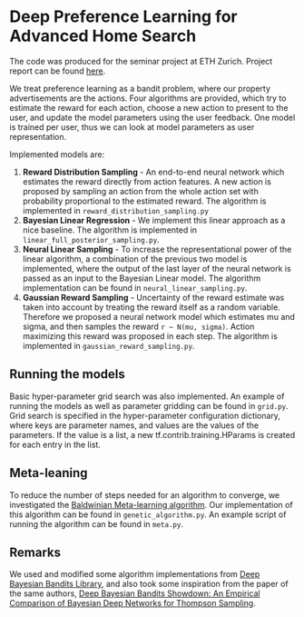 # Deep Preference Learning for Advanced Home Search

The code was produced for the seminar project at ETH Zurich.
Project report can be found [here](https://drive.google.com/file/d/1v2Z-co1GFsnAaBMgAB6PhM9Tu-K5qHV_/view?usp=sharing).

We treat preference learning as a bandit problem, where our property
advertisements are the actions. Four algorithms are provided, which
try to estimate the reward for each action, choose a new action to present
to the user, and update the model parameters using the user feedback.
One model is trained per user, thus we can look at model parameters as
user representation.

Implemented models are:
1. **Reward Distribution Sampling** - An end-to-end neural network which
estimates the reward directly from action features. A new action is proposed
by sampling an action from the whole action set with probability proportional
to the estimated reward. The algorithm is implemented in
`reward_distribution_sampling.py`
2. **Bayesian Linear Regression** - We implement this linear approach as a
nice baseline. The algorithm is implemented in `linear_full_posterior_sampling.py`.
3. **Neural Linear Sampling** - To increase the representational power of
the linear algorithm, a combination of the previous two model is
implemented, where the output of the last layer of the neural network is
passed as an input to the Bayesian Linear model. The algorithm implementation
can be found in `neural_linear_sampling.py`.
4. **Gaussian Reward Sampling** - Uncertainty of the reward estimate
was taken into account by treating the reward itself as a random variable.
Therefore we proposed a neural network model which estimates mu and sigma,
and then samples the reward `r ~ N(mu, sigma)`. Action maximizing this reward
was proposed in each step. The algorithm is implemented in `gaussian_reward_sampling.py`.


## Running the models
Basic hyper-parameter grid search was also implemented. An example of
running the models as well as parameter gridding can be found in `grid.py`.
Grid search is specified in the hyper-parameter configuration dictionary,
where keys are parameter names, and values are the values of the parameters.
If the value is a list, a new tf.contrib.training.HParams is created for each
entry in the list.

## Meta-leaning
To reduce the number of steps needed for an algorithm to converge, we investigated
the [Baldwinian Meta-learning algorithm](https://arxiv.org/abs/1806.07917). Our
implementation of this algorithm can be found in `genetic_algorithm.py`. An example
script of running the algorithm can be found in `meta.py`.

## Remarks
We used and modified some algorithm implementations from [Deep Bayesian Bandits Library](https://github.com/tensorflow/models/tree/master/research/deep_contextual_bandits),
and also took some inspiration from the paper of the same authors, [Deep Bayesian Bandits Showdown: An Empirical Comparison of Bayesian Deep Networks for Thompson Sampling](https://arxiv.org/abs/1802.09127).
